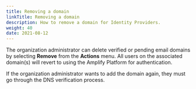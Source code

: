 ```yaml
---
title: Removing a domain
linkTitle: Removing a domain
description: How to remove a domain for Identity Providers. 
weight: 40
date: 2021-08-12
---
```


The organization administrator can delete verified or pending email domains by selecting **Remove** from the **Actions** menu. All users on the associated domain(s) will revert to using the Amplify Platform for authentication.

If the organization administrator wants to add the domain again, they must go through the DNS verification process.
